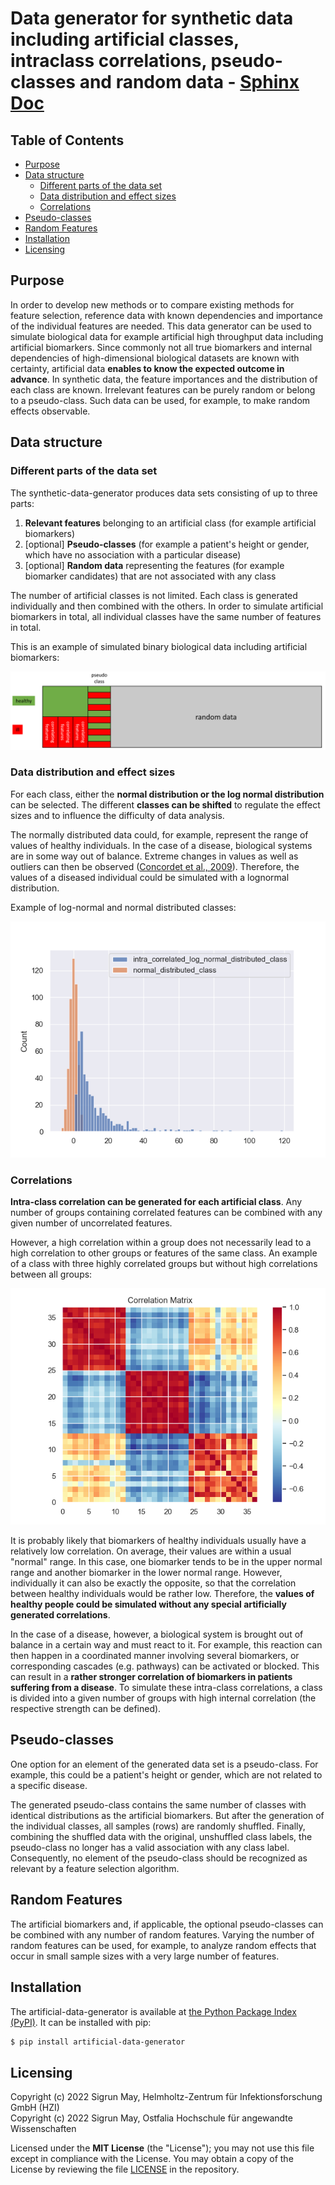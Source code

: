 # Data generator for synthetic data including artificial classes, intraclass correlations, pseudo-classes and random data - [Sphinx Doc](https://sigrun-may.github.io/artificial-data-generator/)

## Table of Contents
- [Purpose](#purpose)
- [Data structure](#data-structure)
  - [Different parts of the data set](#different-parts-of-the-data-set)
  - [Data distribution and effect sizes](#data-distribution-and-effect-sizes)
  - [Correlations](#correlations)
- [Pseudo-classes](#pseudo-classes)
- [Random Features](#random-features)
- [Installation](#installation)
- [Licensing](#licensing)

## Purpose

In order to develop new methods or to compare existing methods for feature selection, reference data with known dependencies and importance of the individual features are needed. This data generator can be used to simulate biological data for example artificial high throughput data including artificial biomarkers. Since commonly not all true biomarkers and internal dependencies of high-dimensional biological datasets are known with
certainty, artificial data **enables to know the expected outcome in advance**. In synthetic data, the feature importances and the distribution of each class are known. Irrelevant features can be purely random or belong to a pseudo-class. Such data can be used, for example, to make random effects observable.

## Data structure

### Different parts of the data set

The synthetic-data-generator produces data sets consisting of up to three parts:

1. **Relevant features** belonging to an artificial class (for example artificial biomarkers)
1. \[optional\] **Pseudo-classes** (for example a patient's height or gender, which have no association with a particular disease)
1. \[optional\] **Random data** representing the features (for example biomarker candidates) that are not associated with any class

The number of artificial classes is not limited. Each class is generated individually and then combined with the others.
In order to simulate artificial biomarkers in total, all individual classes have the same number of features in total.

This is an example of simulated binary biological data including artificial biomarkers:

![Different blocks of the artificial data.](./docs/figures/artificial_data.png)

### Data distribution and effect sizes

For each class, either the **normal distribution or the log normal distribution** can be selected. The different **classes can be shifted** to regulate the effect sizes and to influence the difficulty of data analysis.

The normally distributed data could, for example, represent the range of values of healthy individuals.
In the case of a disease, biological systems are in some way out of balance.
Extreme changes in values as well as outliers can then be observed ([Concordet et al., 2009](https://doi.org/10.1016/j.cca.2009.03.057)).
Therefore, the values of a diseased individual could be simulated with a lognormal distribution.

Example of log-normal and normal distributed classes:

![Different distributions of the classes.](./docs/figures/distributions.png)

### Correlations

**Intra-class correlation can be generated for each artificial class**. Any number of groups
containing correlated features can be combined with any given number of uncorrelated features.

However, a high correlation within a group does not necessarily lead to
a high correlation to other groups or features of the same class. An example of a class with three
highly correlated groups but without high correlations between all groups:

![Different distributions of the classes.](./docs/figures/corr_3_groups.png)

It is probably likely that biomarkers of healthy individuals usually have a relatively low correlation. On average,
their values are within a usual "normal" range. In this case, one biomarker tends to be in the upper normal range and another biomarker in the lower normal range. However, individually it can also be exactly the opposite, so that the correlation between healthy individuals would be rather low. Therefore, the **values of healthy people
could be simulated without any special artificially generated correlations**.

In the case of a disease, however, a biological system is brought out of balance in a certain way and must react to it.
For example, this reaction can then happen in a coordinated manner involving several biomarkers,
or corresponding cascades (e.g. pathways) can be activated or blocked. This can result in a **rather stronger
correlation of biomarkers in patients suffering from a disease**. To simulate these intra-class correlations,
a class is divided into a given number of groups with high internal correlation
(the respective strength can be defined).

## Pseudo-classes

One option for an element of the generated data set is a pseudo-class. For example, this could be a
patient's height or gender, which are not related to a specific disease.

The generated pseudo-class contains the same number of classes with identical distributions as the artificial biomarkers.
But after the generation of the individual classes, all samples (rows) are randomly shuffled.
Finally, combining the shuffled data with the original, unshuffled class labels, the pseudo-class no longer
has a valid association with any class label. Consequently, no element of the pseudo-class should be
recognized as relevant by a feature selection algorithm.

## Random Features

The artificial biomarkers and, if applicable, the optional pseudo-classes can be combined with any number
of random features. Varying the number of random features can be used, for example, to analyze random effects
that occur in small sample sizes with a very large number of features.

## Installation

The artificial-data-generator is available at [the Python Package Index (PyPI)](https://pypi.org/project/artificial-data-generator/).
It can be installed with pip:

```bash
$ pip install artificial-data-generator
```

## Licensing

Copyright (c) 2022 Sigrun May, Helmholtz-Zentrum für Infektionsforschung GmbH (HZI)<br/>
Copyright (c) 2022 Sigrun May, Ostfalia Hochschule für angewandte Wissenschaften

Licensed under the **MIT License** (the "License"); you may not use this file except in compliance with the License.
You may obtain a copy of the License by reviewing the file
[LICENSE](https://github.com/sigrun-may/artificial-data-generator/blob/main/LICENSE) in the repository.

